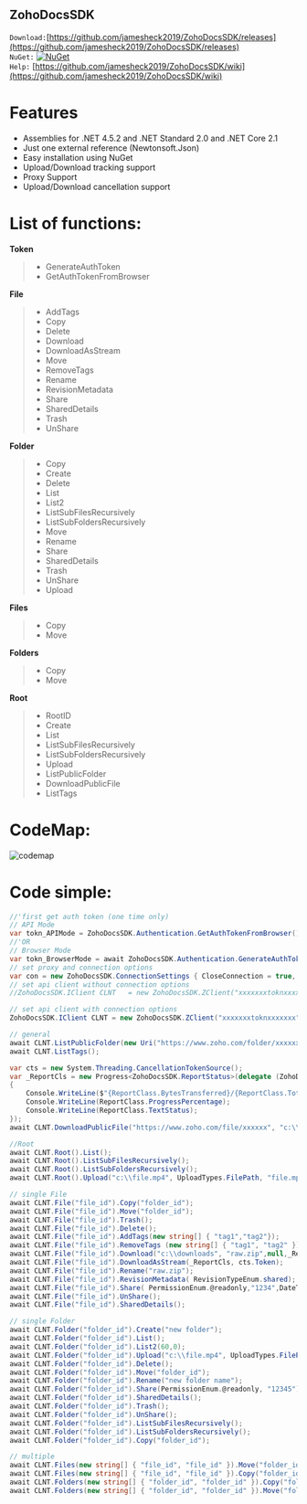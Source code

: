 ## ZohoDocsSDK

`Download:`[https://github.com/jamesheck2019/ZohoDocsSDK/releases](https://github.com/jamesheck2019/ZohoDocsSDK/releases)<br>
`NuGet:`
[![NuGet](https://img.shields.io/nuget/v/DeQmaTech.ZohoDocsSDK.svg?style=flat-square&logo=nuget)](https://www.nuget.org/packages/DeQmaTech.ZohoDocsSDK)<br>
`Help:`
[https://github.com/jamesheck2019/ZohoDocsSDK/wiki](https://github.com/jamesheck2019/ZohoDocsSDK/wiki)<br>

# Features
* Assemblies for .NET 4.5.2 and .NET Standard 2.0 and .NET Core 2.1
* Just one external reference (Newtonsoft.Json)
* Easy installation using NuGet
* Upload/Download tracking support
* Proxy Support
* Upload/Download cancellation support


# List of functions:
**Token**
> * GenerateAuthToken
> * GetAuthTokenFromBrowser

**File**
> * AddTags
> * Copy
> * Delete
> * Download
> * DownloadAsStream
> * Move
> * RemoveTags
> * Rename
> * RevisionMetadata
> * Share
> * SharedDetails
> * Trash
> * UnShare

**Folder**
> * Copy
> * Create
> * Delete
> * List
> * List2
> * ListSubFilesRecursively
> * ListSubFoldersRecursively
> * Move
> * Rename
> * Share
> * SharedDetails
> * Trash
> * UnShare
> * Upload

**Files**
> * Copy
> * Move

**Folders**
> * Copy
> * Move

**Root**
> * RootID
> * Create
> * List
> * ListSubFilesRecursively
> * ListSubFoldersRecursively
> * Upload
> * ListPublicFolder
> * DownloadPublicFile
> * ListTags




# CodeMap:
![codemap](https://i.postimg.cc/sxWfpyrm/zd-codemap.png)

# Code simple:
```csharp
//'first get auth token (one time only)
// API Mode
var tokn_APIMode = ZohoDocsSDK.Authentication.GetAuthTokenFromBrowser();
//'OR
// Browser Mode
var tokn_BrowserMode = await ZohoDocsSDK.Authentication.GenerateAuthToken("your_email", "your_password");
// set proxy and connection options
var con = new ZohoDocsSDK.ConnectionSettings { CloseConnection = true, TimeOut = TimeSpan.FromMinutes(30), Proxy = new ZohoDocsSDK.ProxyConfig { SetProxy = true, ProxyIP = "127.0.0.1", ProxyPort = 8888, ProxyUsername = "user", ProxyPassword = "pass" } };
// set api client without connection options
//ZohoDocsSDK.IClient CLNT   = new ZohoDocsSDK.ZClient("xxxxxxxtoknxxxxxxx")

// set api client with connection options
ZohoDocsSDK.IClient CLNT = new ZohoDocsSDK.ZClient("xxxxxxxtoknxxxxxxx", con);

// general
await CLNT.ListPublicFolder(new Uri("https://www.zoho.com/folder/xxxxxx"));
await CLNT.ListTags();

var cts = new System.Threading.CancellationTokenSource();
var _ReportCls = new Progress<ZohoDocsSDK.ReportStatus>(delegate (ZohoDocsSDK.ReportStatus ReportClass)
{
    Console.WriteLine($"{ReportClass.BytesTransferred}/{ReportClass.TotalBytes}");
    Console.WriteLine(ReportClass.ProgressPercentage);
    Console.WriteLine(ReportClass.TextStatus);
});
await CLNT.DownloadPublicFile("https://www.zoho.com/file/xxxxxx", "c:\\", "fle.zip", _ReportCls, cts.Token);

//Root
await CLNT.Root().List();
await CLNT.Root().ListSubFilesRecursively();
await CLNT.Root().ListSubFoldersRecursively();
await CLNT.Root().Upload("c:\\file.mp4", UploadTypes.FilePath, "file.mp4", null, _ReportCls, cts.Token);

// single File
await CLNT.File("file_id").Copy("folder_id");
await CLNT.File("file_id").Move("folder_id");
await CLNT.File("file_id").Trash();
await CLNT.File("file_id").Delete();
await CLNT.File("file_id").AddTags(new string[] { "tag1","tag2"});
await CLNT.File("file_id").RemoveTags (new string[] { "tag1", "tag2" });
await CLNT.File("file_id").Download("c:\\downloads", "raw.zip",null,_ReportCls,cts.Token);
await CLNT.File("file_id").DownloadAsStream(_ReportCls, cts.Token);
await CLNT.File("file_id").Rename("raw.zip");
await CLNT.File("file_id").RevisionMetadata( RevisionTypeEnum.shared);
await CLNT.File("file_id").Share( PermissionEnum.@readonly,"1234",DateTime.Now);
await CLNT.File("file_id").UnShare();
await CLNT.File("file_id").SharedDetails();

// single Folder
await CLNT.Folder("folder_id").Create("new folder");
await CLNT.Folder("folder_id").List();
await CLNT.Folder("folder_id").List2(60,0);
await CLNT.Folder("folder_id").Upload("c:\\file.mp4", UploadTypes.FilePath, "file.mp4", null, _ReportCls, cts.Token);
await CLNT.Folder("folder_id").Delete();
await CLNT.Folder("folder_id").Move("folder_id");
await CLNT.Folder("folder_id").Rename("new folder name");
await CLNT.Folder("folder_id").Share(PermissionEnum.@readonly, "12345");
await CLNT.Folder("folder_id").SharedDetails();
await CLNT.Folder("folder_id").Trash();
await CLNT.Folder("folder_id").UnShare();
await CLNT.Folder("folder_id").ListSubFilesRecursively();
await CLNT.Folder("folder_id").ListSubFoldersRecursively();
await CLNT.Folder("folder_id").Copy("folder_id");

// multiple
await CLNT.Files(new string[] { "file_id", "file_id" }).Move("folder_id");
await CLNT.Files(new string[] { "file_id", "file_id" }).Copy("folder_id");
await CLNT.Folders(new string[] { "folder_id", "folder_id" }).Copy("folder_id");
await CLNT.Folders(new string[] { "folder_id", "folder_id" }).Move("folder_id");
```
